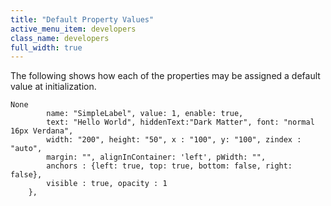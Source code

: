 ```yaml
---
title: "Default Property Values"
active_menu_item: developers
class_name: developers
full_width: true
---
```



The following shows how each of the properties may be assigned a default value at initialization.

    None
            name: "SimpleLabel", value: 1, enable: true, 
            text: "Hello World", hiddenText:"Dark Matter", font: "normal 16px Verdana",
            width: "200", height: "50", x : "100", y: "100", zindex : "auto", 
            margin: "", alignInContainer: 'left', pWidth: "",
            anchors : {left: true, top: true, bottom: false, right: false}, 
            visible : true, opacity : 1
        },
     
     
     
   

